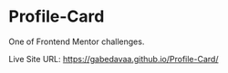 # Profile-Card

One of Frontend Mentor challenges.

Live Site URL: https://gabedavaa.github.io/Profile-Card/
